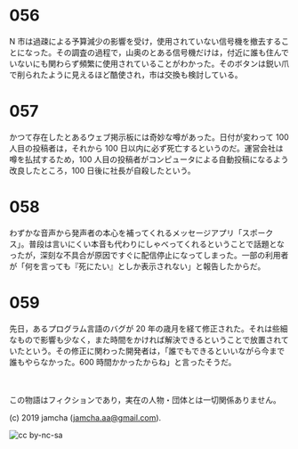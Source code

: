 

# 056

N 市は過疎による予算減少の影響を受け，使用されていない信号機を撤去することになった。その調査の過程で，山奥のとある信号機だけは，付近に誰も住んでいないにも関わらず頻繁に使用されていることがわかった。そのボタンは鋭い爪で削られたように見えるほど酷使され，市は交換も検討している。  


# 057

かつて存在したとあるウェブ掲示板には奇妙な噂があった。日付が変わって 100 人目の投稿者は，それから 100 日以内に必ず死亡するというのだ。運営会社は噂を払拭するため，100 人目の投稿者がコンピュータによる自動投稿になるよう改良したところ，100 日後に社長が自殺したという。  


# 058

わずかな音声から発声者の本心を補ってくれるメッセージアプリ「スポークス」。普段は言いにくい本音も代わりにしゃべってくれるということで話題となったが，深刻な不具合が原因ですぐに配信停止になってしまった。一部の利用者が「何を言っても『死にたい』としか表示されない」と報告したからだ。  


# 059

先日，あるプログラム言語のバグが 20 年の歳月を経て修正された。それは些細なもので影響も少なく，また時間をかければ解決できるということで放置されていたという。その修正に関わった開発者は，「誰でもできるといいながら今まで誰もやらなかった。600 時間かかったからね」と言ったそうだ。  

<br>  
<br>  
この物語はフィクションであり，実在の人物・団体とは一切関係ありません。  

(c) 2019 jamcha (jamcha.aa@gmail.com).  

![cc by-nc-sa](https://i.creativecommons.org/l/by-nc-sa/4.0/88x31.png)  

